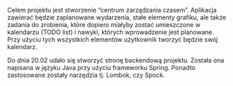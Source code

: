 Celem projektu jest stworzenie “centrum zarządzania czasem”. Aplikacja zawierać będzie zaplanowane wydarzenia, stałe elementy grafiku, ale także zadania do zrobienia, które dopiero miałyby zostać umieszczone w kalendarzu (TODO list) i nawyki, których wprowadzenie jest planowane. Przy użyciu tych wszystkich elementów użytkownik tworzyć będzie swój kalendarz. 

Do dnia 20.02 udało się stworzyć stronę backendową projektu. Została ona napisana w języku Java przy użyciu frameworku Spring. 
Ponadto zastosowane zostały narzędzia tj. Lombok, czy Spock.
